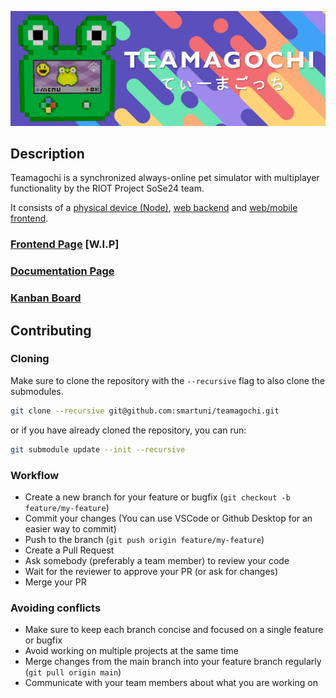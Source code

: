 ![Teamagochi - てぃーまごっち](./.github/images/banner.png)

## Description

Teamagochi is a synchronized always-online pet simulator with multiplayer functionality​ by the RIOT Project SoSe24 team. 

It consists of a [physical device (Node)](./node/), [web backend](./web_backend/) and [web/mobile frontend](./web_backend/).

### [Frontend Page](https://smartuni.github.io/teamagochi) [W.I.P]

### [Documentation Page](https://smartuni.github.io/teamagochi/docs)

### [Kanban Board](https://github.com/orgs/smartuni/projects/2)

## Contributing

### Cloning

Make sure to clone the repository with the `--recursive` flag to also clone the submodules.

```bash
git clone --recursive git@github.com:smartuni/teamagochi.git
```

or if you have already cloned the repository, you can run:

```bash
git submodule update --init --recursive
```

### Workflow

- Create a new branch for your feature or bugfix (`git checkout -b feature/my-feature`)
- Commit your changes (You can use VSCode or Github Desktop for an easier way to commit)
- Push to the branch (`git push origin feature/my-feature`)
- Create a Pull Request
- Ask somebody (preferably a team member) to review your code
- Wait for the reviewer to approve your PR (or ask for changes)
- Merge your PR

### Avoiding conflicts

- Make sure to keep each branch concise and focused on a single feature or bugfix
- Avoid working on multiple projects at the same time
- Merge changes from the main branch into your feature branch regularly (`git pull origin main`)
- Communicate with your team members about what you are working on
